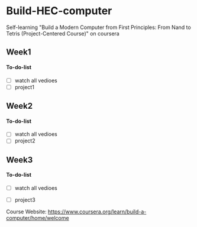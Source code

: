# Build-HEC-computer
Self-learning "Build a Modern Computer from First Principles: From Nand to Tetris (Project-Centered Course)" on coursera

## Week1
#### To-do-list
- [ ] watch all vedioes
- [ ] project1

## Week2
#### To-do-list
- [ ] watch all vedioes
- [ ] project2

## Week3
#### To-do-list
- [ ] watch all vedioes
- [ ] project3


Course Website: https://www.coursera.org/learn/build-a-computer/home/welcome
